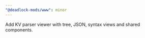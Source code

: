 ```yaml
---
"@deadlock-mods/www": minor
---
```


Add KV parser viewer with tree, JSON, syntax views and shared components.

